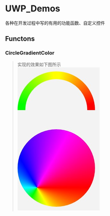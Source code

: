 # UWP_Demos
各种在开发过程中写的有用的功能函数、自定义控件
## Functons
### CircleGradientColor
>实现的效果如下图所示  
>![image](https://github.com/SpiritJay/UWP_Demos/blob/main/Functions/CircleGradientColor/GradientPerformance.jpg)
